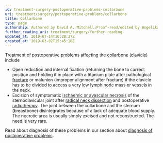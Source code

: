 ```yaml
---
id: treatment-surgery-postoperative-problems-collarbone
uri: treatment/surgery/postoperative-problems/collarbone
title: Collarbone
type: page
authorship: Authored by David A. Mitchell;Proof-read/edited by Angelika Sebald
further_reading_uri: treatment/surgery/further-reading
updated_at: 2019-07-14T10:28:37Z
created_at: 2019-03-02T15:45:18Z
---
```


<p>Treatment of postoperative problems affecting the collarbone
    (clavicle) include</p>
<ul>
    <li>Open reduction and internal fixation (returning the bone
        to correct position and holding it in place with a titanium
        plate after pathological <a href="/diagnosis/a-z/fracture">fracture</a>        or malunion (improper alignment after fracture) if the
        clavicle has to be divided to access a very low lymph
        node mass or vessels in the neck.</li>
    <li>Excision of symptomatic <a href="/diagnosis/a-z/necrosis/hard/more-info">ischaemic or avascular necrosis</a>        of the sternoclavicular joint after <a href="/treatment/surgery/cancer/mouth-cancer/more-info">radical neck dissection</a>        and postoperative <a href="/treatment/radiotherapy">radiotherapy</a>.
        The joint between the collarbone and the sternum (breastbone)
        disintegrates because of a lack of adequate blood supply.
        The necrotic area is usually simply excised and not reconstructed.
        The need is very rare.</li>
</ul>
<aside>
    <p>Read about diagnosis of these problems in our section about
        <a href="/diagnosis/a-z/postoperative-problems">diagnosis of postoperative problems</a>.</p>
</aside>
